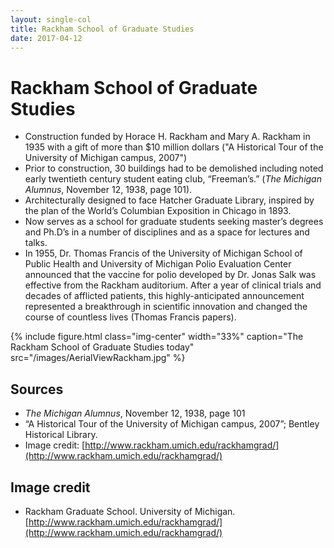 ```yaml
---
layout: single-col
title: Rackham School of Graduate Studies
date: 2017-04-12
---
```



# Rackham School of Graduate Studies

- Construction funded by Horace H. Rackham and Mary A. Rackham in 1935 with a gift of  more than $10 million dollars ("A Historical Tour of the University of Michigan campus, 2007")
- Prior to construction, 30 buildings had to be demolished including noted early twentieth century student eating club, “Freeman’s.” (_The Michigan Alumnus_, November 12, 1938, page 101).
- Architecturally designed to face Hatcher Graduate Library, inspired by the plan of the World’s Columbian Exposition in Chicago in 1893.
- Now serves as a school for graduate students seeking master’s degrees and Ph.D’s in a number of disciplines and as a space for lectures and talks.
- In 1955, Dr. Thomas Francis of the University of Michigan School of Public Health and University of Michigan Polio Evaluation Center announced that the vaccine for polio developed by Dr. Jonas Salk was effective from the Rackham auditorium. After a year of clinical trials and decades of afflicted patients, this highly-anticipated announcement represented a breakthrough in scientific innovation and changed the course of countless lives (Thomas Francis papers).

{% include figure.html class="img-center" width="33%" caption="The Rackham School of Graduate Studies today" src="/images/AerialViewRackham.jpg" %}

## Sources
- _The Michigan Alumnus_, November 12, 1938, page 101
- “A Historical Tour of the University of Michigan campus, 2007”; Bentley Historical Library.
- Image credit: [http://www.rackham.umich.edu/rackhamgrad/](http://www.rackham.umich.edu/rackhamgrad/)

## Image credit

- Rackham Graduate School. University of Michigan. [http://www.rackham.umich.edu/rackhamgrad/](http://www.rackham.umich.edu/rackhamgrad/)
